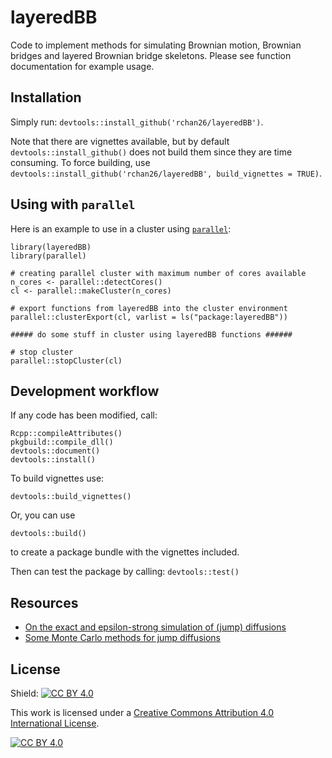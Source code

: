 # layeredBB

Code to implement methods for simulating Brownian motion, Brownian bridges and layered Brownian bridge skeletons.
Please see function documentation for example usage.

## Installation

Simply run: `devtools::install_github('rchan26/layeredBB')`.

Note that there are vignettes available, but by default `devtools::install_github()` does not build them since they are time consuming. To force building, use `devtools::install_github('rchan26/layeredBB', build_vignettes = TRUE)`.

## Using with `parallel`

Here is an example to use in a cluster using [`parallel`](https://stat.ethz.ch/R-manual/R-devel/library/parallel/doc/parallel.pdf):

```
library(layeredBB)
library(parallel)

# creating parallel cluster with maximum number of cores available
n_cores <- parallel::detectCores()
cl <- parallel::makeCluster(n_cores)

# export functions from layeredBB into the cluster environment
parallel::clusterExport(cl, varlist = ls("package:layeredBB"))

##### do some stuff in cluster using layeredBB functions ######

# stop cluster
parallel::stopCluster(cl)
```

## Development workflow

If any code has been modified, call:

```
Rcpp::compileAttributes()
pkgbuild::compile_dll()
devtools::document()
devtools::install()
```

To build vignettes use:
```
devtools::build_vignettes()
```

Or, you can use
```
devtools::build()
```
to create a package bundle with the vignettes included.

Then can test the package by calling: `devtools::test()`

## Resources

* [On the exact and epsilon-strong simulation of (jump) diffusions](https://warwick.ac.uk/fac/sci/statistics/staff/academic-research/johansen/publications/PJR16.pdf)
* [Some Monte Carlo methods for jump diffusions](http://wrap.warwick.ac.uk/60602/)

## License

Shield: [![CC BY 4.0][cc-by-shield]][cc-by]

This work is licensed under a
[Creative Commons Attribution 4.0 International License][cc-by].

[![CC BY 4.0][cc-by-image]][cc-by]

[cc-by]: http://creativecommons.org/licenses/by/4.0/
[cc-by-image]: https://i.creativecommons.org/l/by/4.0/88x31.png
[cc-by-shield]: https://img.shields.io/badge/License-CC%20BY%204.0-lightgrey.svg
